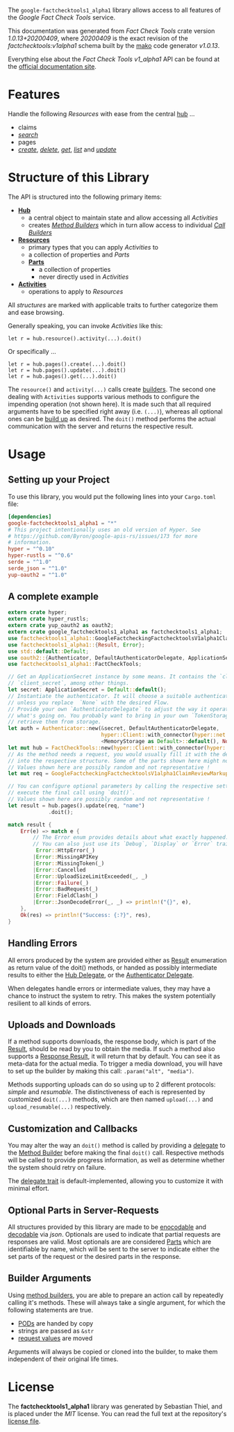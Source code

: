 <!---
DO NOT EDIT !
This file was generated automatically from 'src/mako/api/README.md.mako'
DO NOT EDIT !
-->
The `google-factchecktools1_alpha1` library allows access to all features of the *Google Fact Check Tools* service.

This documentation was generated from *Fact Check Tools* crate version *1.0.13+20200409*, where *20200409* is the exact revision of the *factchecktools:v1alpha1* schema built by the [mako](http://www.makotemplates.org/) code generator *v1.0.13*.

Everything else about the *Fact Check Tools* *v1_alpha1* API can be found at the
[official documentation site](https://developers.google.com/fact-check/tools/api/).
# Features

Handle the following *Resources* with ease from the central [hub](https://docs.rs/google-factchecktools1_alpha1/1.0.13+20200409/google_factchecktools1_alpha1/struct.FactCheckTools.html) ... 

* claims
 * [*search*](https://docs.rs/google-factchecktools1_alpha1/1.0.13+20200409/google_factchecktools1_alpha1/struct.ClaimSearchCall.html)
* pages
 * [*create*](https://docs.rs/google-factchecktools1_alpha1/1.0.13+20200409/google_factchecktools1_alpha1/struct.PageCreateCall.html), [*delete*](https://docs.rs/google-factchecktools1_alpha1/1.0.13+20200409/google_factchecktools1_alpha1/struct.PageDeleteCall.html), [*get*](https://docs.rs/google-factchecktools1_alpha1/1.0.13+20200409/google_factchecktools1_alpha1/struct.PageGetCall.html), [*list*](https://docs.rs/google-factchecktools1_alpha1/1.0.13+20200409/google_factchecktools1_alpha1/struct.PageListCall.html) and [*update*](https://docs.rs/google-factchecktools1_alpha1/1.0.13+20200409/google_factchecktools1_alpha1/struct.PageUpdateCall.html)




# Structure of this Library

The API is structured into the following primary items:

* **[Hub](https://docs.rs/google-factchecktools1_alpha1/1.0.13+20200409/google_factchecktools1_alpha1/struct.FactCheckTools.html)**
    * a central object to maintain state and allow accessing all *Activities*
    * creates [*Method Builders*](https://docs.rs/google-factchecktools1_alpha1/1.0.13+20200409/google_factchecktools1_alpha1/trait.MethodsBuilder.html) which in turn
      allow access to individual [*Call Builders*](https://docs.rs/google-factchecktools1_alpha1/1.0.13+20200409/google_factchecktools1_alpha1/trait.CallBuilder.html)
* **[Resources](https://docs.rs/google-factchecktools1_alpha1/1.0.13+20200409/google_factchecktools1_alpha1/trait.Resource.html)**
    * primary types that you can apply *Activities* to
    * a collection of properties and *Parts*
    * **[Parts](https://docs.rs/google-factchecktools1_alpha1/1.0.13+20200409/google_factchecktools1_alpha1/trait.Part.html)**
        * a collection of properties
        * never directly used in *Activities*
* **[Activities](https://docs.rs/google-factchecktools1_alpha1/1.0.13+20200409/google_factchecktools1_alpha1/trait.CallBuilder.html)**
    * operations to apply to *Resources*

All *structures* are marked with applicable traits to further categorize them and ease browsing.

Generally speaking, you can invoke *Activities* like this:

```Rust,ignore
let r = hub.resource().activity(...).doit()
```

Or specifically ...

```ignore
let r = hub.pages().create(...).doit()
let r = hub.pages().update(...).doit()
let r = hub.pages().get(...).doit()
```

The `resource()` and `activity(...)` calls create [builders][builder-pattern]. The second one dealing with `Activities` 
supports various methods to configure the impending operation (not shown here). It is made such that all required arguments have to be 
specified right away (i.e. `(...)`), whereas all optional ones can be [build up][builder-pattern] as desired.
The `doit()` method performs the actual communication with the server and returns the respective result.

# Usage

## Setting up your Project

To use this library, you would put the following lines into your `Cargo.toml` file:

```toml
[dependencies]
google-factchecktools1_alpha1 = "*"
# This project intentionally uses an old version of Hyper. See
# https://github.com/Byron/google-apis-rs/issues/173 for more
# information.
hyper = "^0.10"
hyper-rustls = "^0.6"
serde = "^1.0"
serde_json = "^1.0"
yup-oauth2 = "^1.0"
```

## A complete example

```Rust
extern crate hyper;
extern crate hyper_rustls;
extern crate yup_oauth2 as oauth2;
extern crate google_factchecktools1_alpha1 as factchecktools1_alpha1;
use factchecktools1_alpha1::GoogleFactcheckingFactchecktoolsV1alpha1ClaimReviewMarkupPage;
use factchecktools1_alpha1::{Result, Error};
use std::default::Default;
use oauth2::{Authenticator, DefaultAuthenticatorDelegate, ApplicationSecret, MemoryStorage};
use factchecktools1_alpha1::FactCheckTools;

// Get an ApplicationSecret instance by some means. It contains the `client_id` and 
// `client_secret`, among other things.
let secret: ApplicationSecret = Default::default();
// Instantiate the authenticator. It will choose a suitable authentication flow for you, 
// unless you replace  `None` with the desired Flow.
// Provide your own `AuthenticatorDelegate` to adjust the way it operates and get feedback about 
// what's going on. You probably want to bring in your own `TokenStorage` to persist tokens and
// retrieve them from storage.
let auth = Authenticator::new(&secret, DefaultAuthenticatorDelegate,
                              hyper::Client::with_connector(hyper::net::HttpsConnector::new(hyper_rustls::TlsClient::new())),
                              <MemoryStorage as Default>::default(), None);
let mut hub = FactCheckTools::new(hyper::Client::with_connector(hyper::net::HttpsConnector::new(hyper_rustls::TlsClient::new())), auth);
// As the method needs a request, you would usually fill it with the desired information
// into the respective structure. Some of the parts shown here might not be applicable !
// Values shown here are possibly random and not representative !
let mut req = GoogleFactcheckingFactchecktoolsV1alpha1ClaimReviewMarkupPage::default();

// You can configure optional parameters by calling the respective setters at will, and
// execute the final call using `doit()`.
// Values shown here are possibly random and not representative !
let result = hub.pages().update(req, "name")
             .doit();

match result {
    Err(e) => match e {
        // The Error enum provides details about what exactly happened.
        // You can also just use its `Debug`, `Display` or `Error` traits
         Error::HttpError(_)
        |Error::MissingAPIKey
        |Error::MissingToken(_)
        |Error::Cancelled
        |Error::UploadSizeLimitExceeded(_, _)
        |Error::Failure(_)
        |Error::BadRequest(_)
        |Error::FieldClash(_)
        |Error::JsonDecodeError(_, _) => println!("{}", e),
    },
    Ok(res) => println!("Success: {:?}", res),
}

```
## Handling Errors

All errors produced by the system are provided either as [Result](https://docs.rs/google-factchecktools1_alpha1/1.0.13+20200409/google_factchecktools1_alpha1/enum.Result.html) enumeration as return value of 
the doit() methods, or handed as possibly intermediate results to either the 
[Hub Delegate](https://docs.rs/google-factchecktools1_alpha1/1.0.13+20200409/google_factchecktools1_alpha1/trait.Delegate.html), or the [Authenticator Delegate](https://docs.rs/yup-oauth2/*/yup_oauth2/trait.AuthenticatorDelegate.html).

When delegates handle errors or intermediate values, they may have a chance to instruct the system to retry. This 
makes the system potentially resilient to all kinds of errors.

## Uploads and Downloads
If a method supports downloads, the response body, which is part of the [Result](https://docs.rs/google-factchecktools1_alpha1/1.0.13+20200409/google_factchecktools1_alpha1/enum.Result.html), should be
read by you to obtain the media.
If such a method also supports a [Response Result](https://docs.rs/google-factchecktools1_alpha1/1.0.13+20200409/google_factchecktools1_alpha1/trait.ResponseResult.html), it will return that by default.
You can see it as meta-data for the actual media. To trigger a media download, you will have to set up the builder by making
this call: `.param("alt", "media")`.

Methods supporting uploads can do so using up to 2 different protocols: 
*simple* and *resumable*. The distinctiveness of each is represented by customized 
`doit(...)` methods, which are then named `upload(...)` and `upload_resumable(...)` respectively.

## Customization and Callbacks

You may alter the way an `doit()` method is called by providing a [delegate](https://docs.rs/google-factchecktools1_alpha1/1.0.13+20200409/google_factchecktools1_alpha1/trait.Delegate.html) to the 
[Method Builder](https://docs.rs/google-factchecktools1_alpha1/1.0.13+20200409/google_factchecktools1_alpha1/trait.CallBuilder.html) before making the final `doit()` call. 
Respective methods will be called to provide progress information, as well as determine whether the system should 
retry on failure.

The [delegate trait](https://docs.rs/google-factchecktools1_alpha1/1.0.13+20200409/google_factchecktools1_alpha1/trait.Delegate.html) is default-implemented, allowing you to customize it with minimal effort.

## Optional Parts in Server-Requests

All structures provided by this library are made to be [enocodable](https://docs.rs/google-factchecktools1_alpha1/1.0.13+20200409/google_factchecktools1_alpha1/trait.RequestValue.html) and 
[decodable](https://docs.rs/google-factchecktools1_alpha1/1.0.13+20200409/google_factchecktools1_alpha1/trait.ResponseResult.html) via *json*. Optionals are used to indicate that partial requests are responses 
are valid.
Most optionals are are considered [Parts](https://docs.rs/google-factchecktools1_alpha1/1.0.13+20200409/google_factchecktools1_alpha1/trait.Part.html) which are identifiable by name, which will be sent to 
the server to indicate either the set parts of the request or the desired parts in the response.

## Builder Arguments

Using [method builders](https://docs.rs/google-factchecktools1_alpha1/1.0.13+20200409/google_factchecktools1_alpha1/trait.CallBuilder.html), you are able to prepare an action call by repeatedly calling it's methods.
These will always take a single argument, for which the following statements are true.

* [PODs][wiki-pod] are handed by copy
* strings are passed as `&str`
* [request values](https://docs.rs/google-factchecktools1_alpha1/1.0.13+20200409/google_factchecktools1_alpha1/trait.RequestValue.html) are moved

Arguments will always be copied or cloned into the builder, to make them independent of their original life times.

[wiki-pod]: http://en.wikipedia.org/wiki/Plain_old_data_structure
[builder-pattern]: http://en.wikipedia.org/wiki/Builder_pattern
[google-go-api]: https://github.com/google/google-api-go-client

# License
The **factchecktools1_alpha1** library was generated by Sebastian Thiel, and is placed 
under the *MIT* license.
You can read the full text at the repository's [license file][repo-license].

[repo-license]: https://github.com/Byron/google-apis-rsblob/master/LICENSE.md
